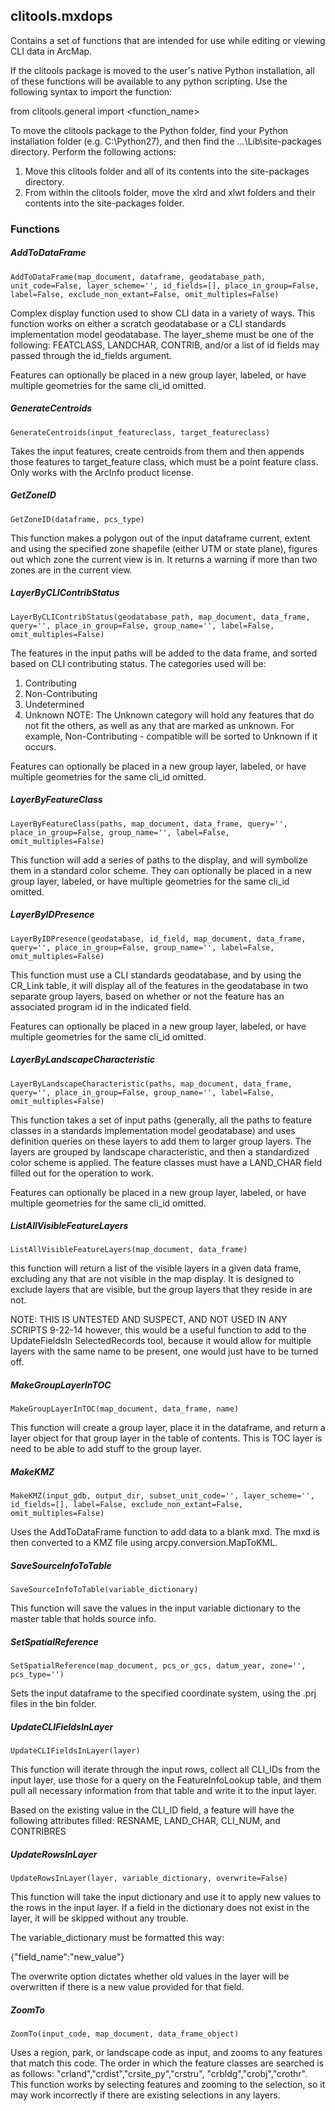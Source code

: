 ## clitools.mxdops

Contains a set of functions that are intended for use while editing or
viewing CLI data in ArcMap.

If the clitools package is moved to the user's native Python installation,
all of these functions will be available to any python scripting.  Use the
following syntax to import the function:

from clitools.general import <function_name>

To move the clitools package to the Python folder, find your Python
installation folder (e.g. C:\Python27), and then find the 
...\Lib\site-packages directory.  Perform the following actions:

1. Move this clitools folder and all of its contents into the site-packages
directory.
2. From within the clitools folder, move the xlrd and xlwt folders and
their contents into the site-packages folder.

### Functions

##### AddToDataFrame

``AddToDataFrame(map_document, dataframe, geodatabase_path, unit_code=False, layer_scheme='', id_fields=[], place_in_group=False, label=False, exclude_non_extant=False, omit_multiples=False)``

Complex display function used to show CLI data in a variety of ways.
This function works on either a scratch geodatabase or a CLI standards
implementation model geodatabase.  The layer_sheme must be one of the
following: FEATCLASS, LANDCHAR, CONTRIB, and/or a list of id fields may
passed through the id_fields argument.

Features can optionally be placed in a new group layer, labeled, or have
multiple geometries for the same cli_id omitted.

##### GenerateCentroids

``GenerateCentroids(input_featureclass, target_featureclass)``

Takes the input features, create centroids from them and then appends
those features to target_feature class, which must be a
point feature class. Only works with the ArcInfo product license.

##### GetZoneID

``GetZoneID(dataframe, pcs_type)``

This function makes a polygon out of the input dataframe current,
extent and using the specified zone shapefile (either UTM or state
plane), figures out which zone the current view is in.  It returns
a warning if more than two zones are in the current view.

##### LayerByCLIContribStatus

``LayerByCLIContribStatus(geodatabase_path, map_document, data_frame, query='', place_in_group=False, group_name='', label=False, omit_multiples=False)``

The features in the input paths will be added to the data frame, and
sorted based on CLI contributing status.  The categories used will be:
1. Contributing
2. Non-Contributing
3. Undetermined
4. Unknown
NOTE: The Unknown category will hold any features that do not fit the
others, as well as any that are marked as unknown.  For example,
Non-Contributing - compatible will be sorted to Unknown if it occurs.

Features can optionally be placed in a new group layer, labeled, or have
multiple geometries for the same cli_id omitted.

##### LayerByFeatureClass

``LayerByFeatureClass(paths, map_document, data_frame, query='', place_in_group=False, group_name='', label=False, omit_multiples=False)``

This function will add a series of paths to the display, and will
symbolize them in a standard color scheme. They can optionally be placed
in a new group layer, labeled, or have multiple geometries for the same
cli_id omitted.

##### LayerByIDPresence

``LayerByIDPresence(geodatabase, id_field, map_document, data_frame, query='', place_in_group=False, group_name='', label=False, omit_multiples=False)``

This function must use a CLI standards geodatabase, and by using the
CR_Link table, it will display all of the features in the geodatabase
in two separate group layers, based on whether or not the feature has
an associated program id in the indicated field.

Features can optionally be placed in a new group layer, labeled, or have
multiple geometries for the same cli_id omitted.

##### LayerByLandscapeCharacteristic

``LayerByLandscapeCharacteristic(paths, map_document, data_frame, query='', place_in_group=False, group_name='', label=False, omit_multiples=False)``

This function takes a set of input paths (generally, all the paths to
feature classes in a standards implementation model geodatabase) and
uses definition queries on these layers to add them to larger group
layers. The layers are grouped by landscape characteristic, and then a
standardized color scheme is applied.  The feature classes must have a
LAND_CHAR field filled out for the operation to work.

Features can optionally be placed in a new group layer, labeled, or have
multiple geometries for the same cli_id omitted.

##### ListAllVisibleFeatureLayers

``ListAllVisibleFeatureLayers(map_document, data_frame)``

this function will return a list of the visible layers in a given
data frame, excluding any that are not visible in the map display.
It is designed to exclude layers that are visible, but the group layers
that they reside in are not.

NOTE: THIS IS UNTESTED AND SUSPECT, AND NOT USED IN ANY SCRIPTS 9-22-14
however, this would be a useful function to add to the UpdateFieldsIn
SelectedRecords tool, because it would allow for multiple layers with
the same name to be present, one would just have to be turned off.

##### MakeGroupLayerInTOC

``MakeGroupLayerInTOC(map_document, data_frame, name)``

This function will create a group layer, place it in the dataframe,
and return a layer object for that group layer in the table of
contents. This is TOC layer is need to be able to add stuff to the group
layer.

##### MakeKMZ

``MakeKMZ(input_gdb, output_dir, subset_unit_code='', layer_scheme='', id_fields=[], label=False, exclude_non_extant=False, omit_multiples=False)``

Uses the AddToDataFrame function to add data to a blank mxd.  The mxd
is then converted to a KMZ file using arcpy.conversion.MapToKML.

##### SaveSourceInfoToTable

``SaveSourceInfoToTable(variable_dictionary)``

This function will save the values in the input variable dictionary
to the master table that holds source info.

##### SetSpatialReference

``SetSpatialReference(map_document, pcs_or_gcs, datum_year, zone='', pcs_type='')``

Sets the input dataframe to the specified coordinate system, using
the .prj files in the bin folder.

##### UpdateCLIFieldsInLayer

``UpdateCLIFieldsInLayer(layer)``

This function will iterate through the input rows, collect all
CLI_IDs from the input layer, use those for a query on the
FeatureInfoLookup table, and them pull all necessary information
from that table and write it to the input layer.

Based on the existing value in the CLI_ID field, a feature will have
the following attributes filled:
RESNAME, LAND_CHAR, CLI_NUM, and CONTRIBRES

##### UpdateRowsInLayer

``UpdateRowsInLayer(layer, variable_dictionary, overwrite=False)``

This function will take the input dictionary and use it to apply
new values to the rows in the input layer.  If a field in the
dictionary does not exist in the layer, it will be skipped without
any trouble.

The variable_dictionary must be formatted this way:

{"field_name":"new_value"}

The overwrite option dictates whether old values in the layer will be
overwritten if there is a new value provided for that field.

##### ZoomTo

``ZoomTo(input_code, map_document, data_frame_object)``

Uses a region, park, or landscape code as input, and zooms to any
features that match this code.  The order in which the feature classes
are searched is as follows: "crland","crdist","crsite_py","crstru",
"crbldg","crobj","crothr".  This function works by selecting features
and zooming to the selection, so it may work incorrectly if there are
existing selections in any layers.

